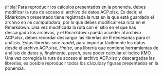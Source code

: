¡Hola!
Para reproducir los cálculos presentados en la ponencia, debes modificar la ruta de acceso al archivo de datos ACP.xlsx.
Es decir, el RMarkdown presentado tiene registrada la ruta en la que está guardado el archivo en *mi computadora*, por lo que debes modificar esa ruta en el Rmarkdown.
Una vez modificada la ruta con el sitio en el que has descargado los archivos, y el Rmarkdown pueda acceder al archivo ACP.xlsx, debes recordar descargar las librerías de R necesarias para el análisis. 
Estas librerías son: *readxl*, para importar fácilmente los datos desde el archivo ACP.xlsx, *Hmisc*, una librería que contiene herramientas de análisis de datos y, finalmente, *psych*, para poder calcular el índice KMO.
Una vez corregida la ruta de acceso al archivo ACP.xlsx y descargadas las librerías, es posible reproducir todos los cálculosy figuras presentados en la ponencia. 
